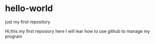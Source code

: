 # hello-world
just my first repository

Hi,this my first reposiory
here I will lear how to use github to manage my program
